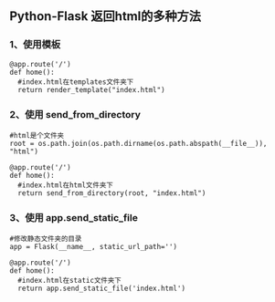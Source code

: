<!--
 * @Descripttion: Python-Flask
 * @version: 
 * @Author: Lean
 * @Date: 2020-05-16 23:00:29
 * @LastEditors: Lean
 * @LastEditTime: 2020-05-16 23:02:35
 -->
## Python-Flask 返回html的多种方法

### 1、使用模板
```
@app.route('/')
def home():
  #index.html在templates文件夹下
  return render_template("index.html")
```

### 2、使用 send_from_directory
```
#html是个文件夹
root = os.path.join(os.path.dirname(os.path.abspath(__file__)), "html")

@app.route('/')
def home():
  #index.html在html文件夹下
  return send_from_directory(root, "index.html")
```

### 3、使用 app.send_static_file
```
#修改静态文件夹的目录
app = Flask(__name__, static_url_path='')

@app.route('/')
def home():
  #index.html在static文件夹下
  return app.send_static_file('index.html')
```